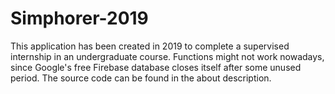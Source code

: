 # Simphorer-2019
This application has been created in 2019 to complete a supervised internship in an undergraduate course. Functions might not work nowadays, since Google's free Firebase database closes itself after some unused period. The source code can be found in the about description.
